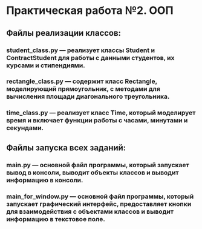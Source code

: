 # Практическая работа №2. ООП

## Файлы реализации классов:
### student_class.py — реализует классы Student и ContractStudent для работы с данными студентов, их курсами и стипендиями.
### rectangle_class.py — содержит класс Rectangle, моделирующий прямоугольник, с методами для вычисления площади диагонального треугольника.
### time_class.py — реализует класс Time, который моделирует время и включает функции работы с часами, минутами и секундами.

## Файлы запуска всех заданий:
### main.py — основной файл программы, который запускает вывод в консоли, выводит объекты классов и выводит информацию в консоли.
### main_for_window.py — основной файл программы, который запускает графический интерфейс, предоставляет кнопки для взаимодействия с объектами классов и выводит информацию в текстовое поле.

